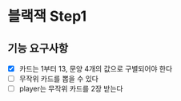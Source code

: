 # 블랙잭 Step1

## 기능 요구사항
- [x] 카드는 1부터 13, 문양 4개의 값으로 구별되어야 한다
- [ ] 무작위 카드를 뽑을 수 있다
- [ ] player는 무작위 카드를 2장 받는다
